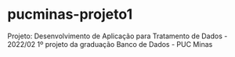 # pucminas-projeto1
Projeto: Desenvolvimento de Aplicação para Tratamento de Dados - 2022/02
1º projeto da graduação Banco de Dados - PUC Minas